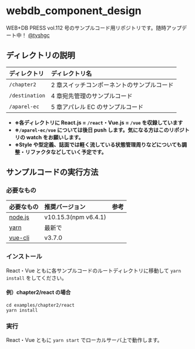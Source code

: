 # webdb_component_design

WEB+DB PRESS vol.112 号のサンプルコード用リポジトリです。随時アップデート中！
[@tyshgc](https://twitter.com/tyshgc)

## ディレクトリの説明

| ディレクトリ   | ディレクトリ名                             |
| :------------- | :----------------------------------------- |
| `/chapter2`    | 2 章スイッチコンポーネントのサンプルコード |
| `/destination` | 4 章宛先管理のサンプルコード               |
| `/aparel-ec`   | 5 章アパレル EC のサンプルコード           |

- **※各ディレクトリに React.js = `/react`・Vue.js = `/vue` を収録しています**
- **※`/aparel-ec/vue` については後日 push します。気になる方はこのリポジトリの watch をお願いします。**
- **※Style や型定義、誌面では軽く流している状態管理周りなどについても調整・リファクタなどしていく予定です。**

## サンプルコードの実行方法

### 必要なもの

| 必要なもの                        | 推奨バージョン       | 参考 |
| :-------------------------------- | :------------------- | :--- |
| [node.js](https://nodejs.org/ja/) | v10.15.3(npm v6.4.1) |      | [nodebrew](https://github.com/hokaccha/nodebrew)をお勧めします  |
| [yarn](https://yarnpkg.com/en/)   | 最新で               |      |
| [vue-cli](https://cli.vuejs.org/) | v3.7.0               |

### インストール

React・Vue ともに各サンプルコードのルートディレクトリに移動して `yarn install` をしてください。

#### 例）chapter2/react の場合

```
cd examples/chapter2/react
yarn install
```

### 実行

React・Vue ともに `yarn start` でローカルサーバ上で動作します。
